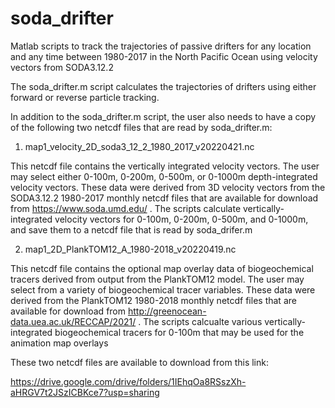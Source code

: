 # soda_drifter
Matlab scripts to track the trajectories of passive drifters for any location and any time between 1980-2017 in the North Pacific Ocean using velocity vectors from SODA3.12.2 

The soda_drifter.m script calculates the trajectories of drifters using either forward or reverse particle tracking. 

In addition to the soda_drifter.m script, the user also needs to have a copy of the following two netcdf files that are read by soda_drifter.m:

1) map1_velocity_2D_soda3_12_2_1980_2017_v20220421.nc

This netcdf file contains the vertically integrated velocity vectors. The user may select either 0-100m, 0-200m, 0-500m, or 0-1000m depth-integrated velocity vectors. These data were derived from 3D velocity vectors from the SODA3.12.2 1980-2017 monthly netcdf files that are available for download from https://www.soda.umd.edu/ . The scripts calculate vertically-integrated velocity vectors for 0-100m, 0-200m, 0-500m, and 0-1000m, and save them to a netcdf file that is read by soda_drifer.m

2) map1_2D_PlankTOM12_A_1980-2018_v20220419.nc

This netcdf file contains the optional map overlay data of biogeochemical tracers derived from output from the PlankTOM12 model. The user may select from a variety of biogeochemical tracer variables. These data were derived from the PlankTOM12 1980-2018 monthly netcdf files that are available for download from http://greenocean-data.uea.ac.uk/RECCAP/2021/ . The scripts calcualte various vertically-integrated biogeochemical tracers for 0-100m that may be used for the animation map overlays

These two netcdf files are available to download from this link:

https://drive.google.com/drive/folders/1IEhqOa8RSszXh-aHRGV7t2JSzICBKce7?usp=sharing
